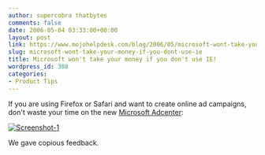 ```yaml
---
author: supercobra thatbytes
comments: false
date: 2006-05-04 03:33:00+00:00
layout: post
link: https://www.mojohelpdesk.com/blog/2006/05/microsoft-wont-take-your-money-if-you-dont-use-ie/
slug: microsoft-wont-take-your-money-if-you-dont-use-ie
title: Microsoft won't take your money if you don't use IE!
wordpress_id: 308
categories:
- Product Tips
---
```


If you are using Firefox or Safari and want to create online ad campaigns, don't waste your time on the new [Microsoft Adcenter](http://adcenter.msn.com/):<!-- more -->


[![Screenshot-1](http://www.mojohelpdesk.com/blog/wordpress/wp-content/uploads/2006/05/Screenshot-1.png)](http://www.mojohelpdesk.com/blog/wordpress/wp-content/uploads/2006/05/Screenshot-1.png)


We gave copious feedback.
